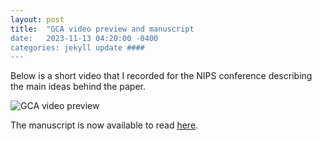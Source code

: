 ```yaml
---
layout: post
title:  "GCA video preview and manuscript
date:   2023-11-13 04:20:00 -0400
categories: jekyll update ####
---
```


Below is a short video that I recorded for the NIPS conference describing the main ideas behind the paper.

![GCA video preview](https://recorder-v3.slideslive.com/#/share?share=87852&s=ec92c8d9-b80f-4f5f-a3e5-ed84a3c69726)

The manuscript is now available to read [here](https://openreview.net/pdf?id=wqIm0Qsgy0).
